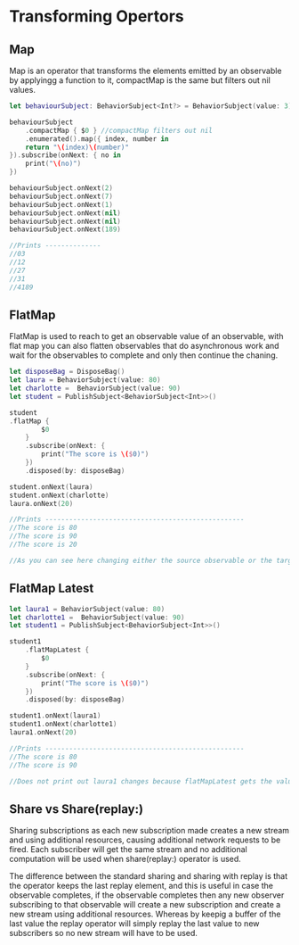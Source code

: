 # Transforming Opertors

## Map

Map is an operator that transforms the elements emitted by an observable by applyingg a function to it, compactMap is the same but filters out nil values.

```swift
let behaviourSubject: BehaviorSubject<Int?> = BehaviorSubject(value: 3)

behaviourSubject
    .compactMap { $0 } //compactMap filters out nil
    .enumerated().map({ index, number in
    return "\(index)\(number)" 
}).subscribe(onNext: { no in
    print("\(no)")
})

behaviourSubject.onNext(2)
behaviourSubject.onNext(7)
behaviourSubject.onNext(1)
behaviourSubject.onNext(nil)
behaviourSubject.onNext(nil)
behaviourSubject.onNext(189)

//Prints --------------
//03
//12
//27
//31
//4189
```

## FlatMap

FlatMap is used to reach to get an observable value of an observable, with flat map you can also flatten observables that do asynchronous work and wait for the observables to complete and only then continue the chaning.

```swift
let disposeBag = DisposeBag()
let laura = BehaviorSubject(value: 80)
let charlotte =  BehaviorSubject(value: 90)
let student = PublishSubject<BehaviorSubject<Int>>()

student
.flatMap {
        $0
    }
    .subscribe(onNext: {
        print("The score is \($0)")
    })
    .disposed(by: disposeBag)

student.onNext(laura)
student.onNext(charlotte)
laura.onNext(20)

//Prints --------------------------------------------------
//The score is 80
//The score is 90
//The score is 20

//As you can see here changing either the source observable or the target observable will run our subscribe closure.
```

## FlatMap Latest

```swift
let laura1 = BehaviorSubject(value: 80)
let charlotte1 =  BehaviorSubject(value: 90)
let student1 = PublishSubject<BehaviorSubject<Int>>()

student1
    .flatMapLatest {
        $0
    }
    .subscribe(onNext: {
        print("The score is \($0)")
    })
    .disposed(by: disposeBag)

student1.onNext(laura1)
student1.onNext(charlotte1)
laura1.onNext(20)

//Prints --------------------------------------------------
//The score is 80
//The score is 90

//Does not print out laura1 changes because flatMapLatest gets the value of the latest observable wrapped in the source observable, in which case the latest one is now charlotte1.
```

## Share vs Share(replay:)

Sharing subscriptions as each new subscription made creates a new stream and using additional resources, causing additional network requests to be fired. Each subscriber will get the same stream and no additional computation will be used when share(replay:) operator is used.

The difference between the standard sharing and sharing with replay is that the operator keeps the last replay element, and this is useful in case the observable completes, if the observable completes then any new observer subscribing to that observable will create a new subscription and create a new stream using additional resources. Whereas by keepig a buffer of the last value the replay operator will simply replay the last value to new subscribers so no new stream will have to be used.

